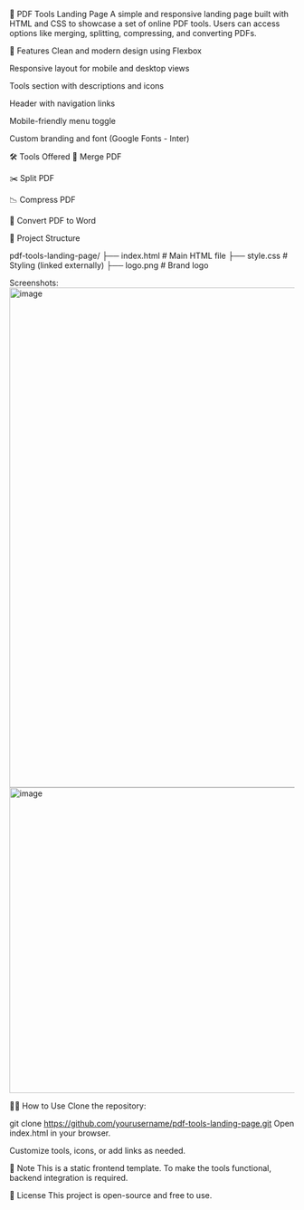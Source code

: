 📄 PDF Tools Landing Page
A simple and responsive landing page built with HTML and CSS to showcase a set of online PDF tools. 
Users can access options like merging, splitting, compressing, and converting PDFs.

🚀 Features
Clean and modern design using Flexbox

Responsive layout for mobile and desktop views

Tools section with descriptions and icons

Header with navigation links

Mobile-friendly menu toggle

Custom branding and font (Google Fonts - Inter)

🛠️ Tools Offered
📎 Merge PDF

✂️ Split PDF

📉 Compress PDF

🔄 Convert PDF to Word

📁 Project Structure

pdf-tools-landing-page/
├── index.html      # Main HTML file
├── style.css       # Styling (linked externally)
├── logo.png        # Brand logo

Screenshots: 
<img width="1892" height="883" alt="image" src="https://github.com/user-attachments/assets/82e94c58-5614-4c99-be0f-e6a046312b52" />
<img width="1894" height="540" alt="image" src="https://github.com/user-attachments/assets/e24c7a61-f46b-454f-9f45-baa2a9a31435" />




🧑‍💻 How to Use
Clone the repository:

git clone https://github.com/yourusername/pdf-tools-landing-page.git
Open index.html in your browser.

Customize tools, icons, or add links as needed.

📌 Note
This is a static frontend template. To make the tools functional, backend integration is required.

📃 License
This project is open-source and free to use.

